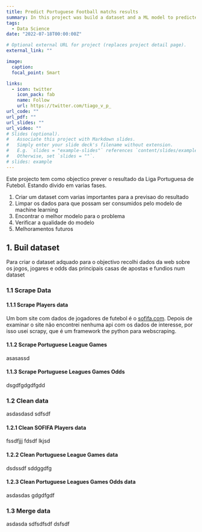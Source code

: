 ```yaml
---
title: Predict Portuguese Football matchs results
summary: In this project was build a dataset and a ML model to predicted the outcome of portuguese football matchs.
tags:
  - Data Science
date: "2022-07-18T00:00:00Z"

# Optional external URL for project (replaces project detail page).
external_link: ""

image:
  caption:
  focal_point: Smart

links:
  - icon: twitter
    icon_pack: fab
    name: Follow
    url: https://twitter.com/tiago_v_p_
url_code: ""
url_pdf: ""
url_slides: ""
url_video: ""
# Slides (optional).
#   Associate this project with Markdown slides.
#   Simply enter your slide deck's filename without extension.
#   E.g. `slides = "example-slides"` references `content/slides/example-slides.md`.
#   Otherwise, set `slides = ""`.
# slides: example
---
```


Este projecto tem como objectico prever o resultado da Liga Portuguesa de Futebol. Estando divido em varias fases.

1. Criar um dataset com varias importantes para a previsao do resultado
2. Limpar os dados para que possam ser consumidos pelo modelo de machine learning
3. Encontrar o melhor modelo para o problema
4. Verificar a qualidade do modelo
5. Melhoramentos futuros

## 1. Buil dataset

Para criar o dataset adquado para o objectivo recolhi dados da web sobre os jogos, jogares e odds das principais casas de apostas e fundios num dataset

### 1.1 Scrape Data

#### 1.1.1 Scrape Players data

Um bom site com dados de jogadores de futebol é o [sofifa.com](sofifa.com).
Depois de examinar o site não encontrei nenhuma api com os dados de interesse, por isso usei scrapy, que é um framework the python para webscraping.

#### 1.1.2 Scrape Portuguese League Games

asasassd

#### 1.1.3 Scrape Portuguese Leagues Games Odds

dsgdfgdgdfgdd

### 1.2 Clean data

asdasdasd sdfsdf

#### 1.2.1 Clean SOFIFA Players data

fssdfjjj fdsdf lkjsd

#### 1.2.2 Clean Portuguese League Games data

dsdssdf sddggdfg

#### 1.2.3 Clean Portuguese Leagues Games Odds data

asdasdas gdgdfgdf

### 1.3 Merge data

asdasda sdfsdfsdf
dsfsdf
